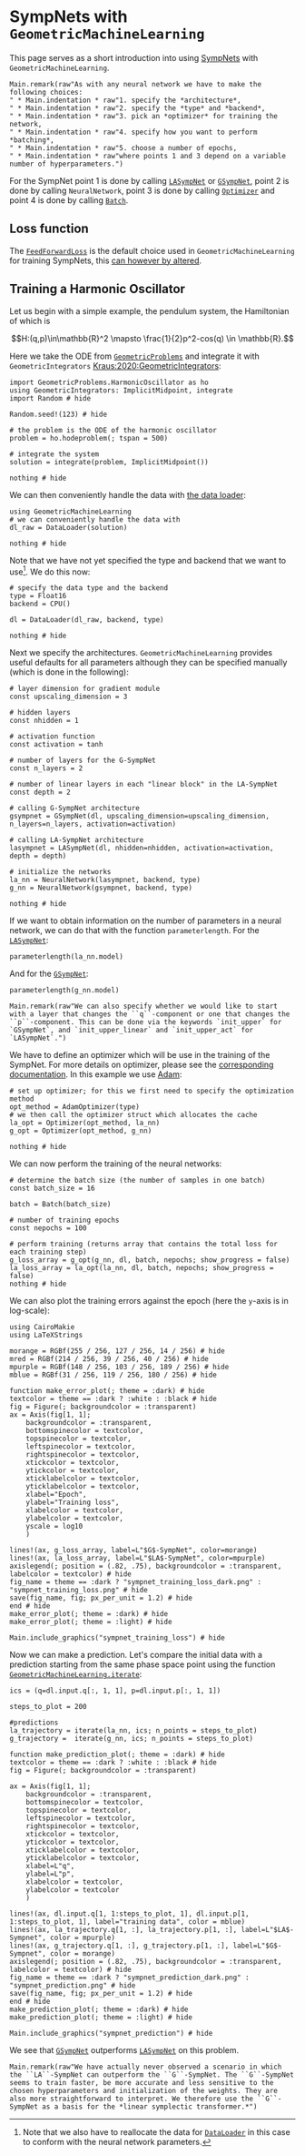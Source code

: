 # SympNets with `GeometricMachineLearning`

This page serves as a short introduction into using [SympNets](@ref "SympNet Architecture") with `GeometricMachineLearning`. 

```@eval
Main.remark(raw"As with any neural network we have to make the following choices:
" * Main.indentation * raw"1. specify the *architecture*,
" * Main.indentation * raw"2. specify the *type* and *backend*,
" * Main.indentation * raw"3. pick an *optimizer* for training the network,
" * Main.indentation * raw"4. specify how you want to perform *batching*,
" * Main.indentation * raw"5. choose a number of epochs,
" * Main.indentation * raw"where points 1 and 3 depend on a variable number of hyperparameters.")
```
For the SympNet point 1 is done by calling [`LASympNet`](@ref) or [`GSympNet`](@ref), point 2 is done by calling `NeuralNetwork`, point 3 is done by calling [`Optimizer`](@ref) and point 4 is done by calling [`Batch`](@ref).

## Loss function

The [`FeedForwardLoss`](@ref) is the default choice used in `GeometricMachineLearning` for training SympNets, this [can however by altered](@ref "Adjusting the Loss Function").

## Training a Harmonic Oscillator

Let us begin with a simple example, the pendulum system, the Hamiltonian of which is 
```math
H:(q,p)\in\mathbb{R}^2 \mapsto \frac{1}{2}p^2-cos(q) \in \mathbb{R}.
```

Here we take the ODE from [`GeometricProblems`](https://github.com/JuliaGNI/GeometricProblems.jl) and integrate it with `GeometricIntegrators` [Kraus:2020:GeometricIntegrators](@cite):

```@example sympnet
import GeometricProblems.HarmonicOscillator as ho
using GeometricIntegrators: ImplicitMidpoint, integrate
import Random # hide

Random.seed!(123) # hide

# the problem is the ODE of the harmonic oscillator
problem = ho.hodeproblem(; tspan = 500)

# integrate the system
solution = integrate(problem, ImplicitMidpoint())

nothing # hide
```

We can then conveniently handle the data with [the data loader](@ref "The Data Loader"):

```@example sympnet
using GeometricMachineLearning
# we can conveniently handle the data with 
dl_raw = DataLoader(solution)

nothing # hide
```

Note that we have not yet specified the type and backend that we want to use[^1]. We do this now:

[^1]: Note that we also have to reallocate the data for [`DataLoader`](@ref) in this case to conform with the neural network parameters. 

```@example sympnet
# specify the data type and the backend
type = Float16
backend = CPU()

dl = DataLoader(dl_raw, backend, type)

nothing # hide
```

Next we specify the architectures. `GeometricMachineLearning` provides useful defaults for all parameters although they can be specified manually (which is done in the following):

```@example sympnet
# layer dimension for gradient module 
const upscaling_dimension = 3

# hidden layers
const nhidden = 1

# activation function
const activation = tanh

# number of layers for the G-SympNet
const n_layers = 2

# number of linear layers in each "linear block" in the LA-SympNet
const depth = 2

# calling G-SympNet architecture 
gsympnet = GSympNet(dl, upscaling_dimension=upscaling_dimension, n_layers=n_layers, activation=activation)

# calling LA-SympNet architecture 
lasympnet = LASympNet(dl, nhidden=nhidden, activation=activation, depth = depth)

# initialize the networks
la_nn = NeuralNetwork(lasympnet, backend, type) 
g_nn = NeuralNetwork(gsympnet, backend, type)

nothing # hide
```

If we want to obtain information on the number of parameters in a neural network, we can do that with the function `parameterlength`. For the [`LASympNet`](@ref):
```@example sympnet
parameterlength(la_nn.model)
```

And for the [`GSympNet`](@ref):
```@example sympnet
parameterlength(g_nn.model)
```

```@eval
Main.remark(raw"We can also specify whether we would like to start with a layer that changes the ``q``-component or one that changes the ``p``-component. This can be done via the keywords `init_upper` for `GSympNet`, and `init_upper_linear` and `init_upper_act` for `LASympNet`.")
```

We have to define an optimizer which will be use in the training of the SympNet. For more details on optimizer, please see the [corresponding documentation](@ref "Neural Network Optimizers"). In this example we use [Adam](@ref "The Adam Optimizer"):

```@example sympnet
# set up optimizer; for this we first need to specify the optimization method
opt_method = AdamOptimizer(type)
# we then call the optimizer struct which allocates the cache
la_opt = Optimizer(opt_method, la_nn)
g_opt = Optimizer(opt_method, g_nn)

nothing # hide
```

We can now perform the training of the neural networks:

```@example sympnet
# determine the batch size (the number of samples in one batch)
const batch_size = 16

batch = Batch(batch_size)

# number of training epochs
const nepochs = 100

# perform training (returns array that contains the total loss for each training step)
g_loss_array = g_opt(g_nn, dl, batch, nepochs; show_progress = false)
la_loss_array = la_opt(la_nn, dl, batch, nepochs; show_progress = false)
nothing # hide
```

We can also plot the training errors against the epoch (here the ``y``-axis is in log-scale):
```@example sympnet
using CairoMakie
using LaTeXStrings

morange = RGBf(255 / 256, 127 / 256, 14 / 256) # hide
mred = RGBf(214 / 256, 39 / 256, 40 / 256) # hide
mpurple = RGBf(148 / 256, 103 / 256, 189 / 256) # hide
mblue = RGBf(31 / 256, 119 / 256, 180 / 256) # hide

function make_error_plot(; theme = :dark) # hide
textcolor = theme == :dark ? :white : :black # hide
fig = Figure(; backgroundcolor = :transparent)
ax = Axis(fig[1, 1]; 
    backgroundcolor = :transparent,
    bottomspinecolor = textcolor, 
    topspinecolor = textcolor,
    leftspinecolor = textcolor,
    rightspinecolor = textcolor,
    xtickcolor = textcolor, 
    ytickcolor = textcolor,
    xticklabelcolor = textcolor,
    yticklabelcolor = textcolor,
    xlabel="Epoch", 
    ylabel="Training loss",
    xlabelcolor = textcolor,
    ylabelcolor = textcolor,
    yscale = log10
    )

lines!(ax, g_loss_array, label=L"$G$-SympNet", color=morange)
lines!(ax, la_loss_array, label=L"$LA$-SympNet", color=mpurple)
axislegend(; position = (.82, .75), backgroundcolor = :transparent, labelcolor = textcolor) # hide
fig_name = theme == :dark ? "sympnet_training_loss_dark.png" : "sympnet_training_loss.png" # hide
save(fig_name, fig; px_per_unit = 1.2) # hide
end # hide
make_error_plot(; theme = :dark) # hide
make_error_plot(; theme = :light) # hide

Main.include_graphics("sympnet_training_loss") # hide
```

Now we can make a prediction. Let's compare the initial data with a prediction starting from the same phase space point using the function [`GeometricMachineLearning.iterate`](@ref):

```@example sympnet
ics = (q=dl.input.q[:, 1, 1], p=dl.input.p[:, 1, 1])

steps_to_plot = 200

#predictions
la_trajectory = iterate(la_nn, ics; n_points = steps_to_plot)
g_trajectory =  iterate(g_nn, ics; n_points = steps_to_plot)

function make_prediction_plot(; theme = :dark) # hide
textcolor = theme == :dark ? :white : :black # hide
fig = Figure(; backgroundcolor = :transparent)

ax = Axis(fig[1, 1]; 
    backgroundcolor = :transparent,
    bottomspinecolor = textcolor, 
    topspinecolor = textcolor,
    leftspinecolor = textcolor,
    rightspinecolor = textcolor,
    xtickcolor = textcolor, 
    ytickcolor = textcolor,
    xticklabelcolor = textcolor,
    yticklabelcolor = textcolor,
    xlabel=L"q", 
    ylabel=L"p",
    xlabelcolor = textcolor,
    ylabelcolor = textcolor
    )

lines!(ax, dl.input.q[1, 1:steps_to_plot, 1], dl.input.p[1, 1:steps_to_plot, 1], label="training data", color = mblue)
lines!(ax, la_trajectory.q[1, :], la_trajectory.p[1, :], label=L"$LA$-Sympnet", color = mpurple)
lines!(ax, g_trajectory.q[1, :], g_trajectory.p[1, :], label=L"$G$-Sympnet", color = morange)
axislegend(; position = (.82, .75), backgroundcolor = :transparent, labelcolor = textcolor) # hide
fig_name = theme == :dark ? "sympnet_prediction_dark.png" : "sympnet_prediction.png" # hide
save(fig_name, fig; px_per_unit = 1.2) # hide
end # hide
make_prediction_plot(; theme = :dark) # hide
make_prediction_plot(; theme = :light) # hide

Main.include_graphics("sympnet_prediction") # hide
```

We see that [`GSympNet`](@ref) outperforms [`LASympNet`](@ref) on this problem.

```@eval
Main.remark(raw"We have actually never observed a scenario in which the ``LA``-SympNet can outperform the ``G``-SympNet. The ``G``-SympNet seems to train faster, be more accurate and less sensitive to the chosen hyperparameters and initialization of the weights. They are also more straightforward to interpret. We therefore use the ``G``-SympNet as a basis for the *linear symplectic transformer.*")
```